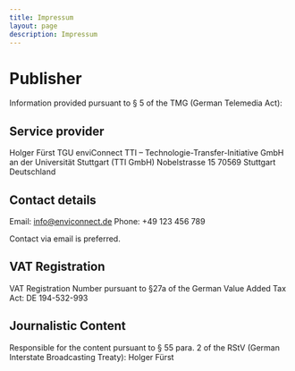 ```yaml
---
title: Impressum
layout: page
description: Impressum
---
```


# Publisher

Information provided pursuant to § 5 of the TMG (German Telemedia Act):

## Service provider

Holger Fürst
TGU enviConnect
TTI – Technologie-Transfer-Initiative GmbH an der Universität Stuttgart (TTI GmbH)
Nobelstrasse 15
70569 Stuttgart
Deutschland

## Contact details

Email: info@enviconnect.de
Phone: +49 123 456 789

Contact via email is preferred.

## VAT Registration

VAT Registration Number pursuant to §27a of the German Value Added Tax Act: DE 194-532-993

## Journalistic Content
Responsible for the content pursuant to § 55 para. 2 of the RStV (German Interstate Broadcasting Treaty): Holger Fürst
